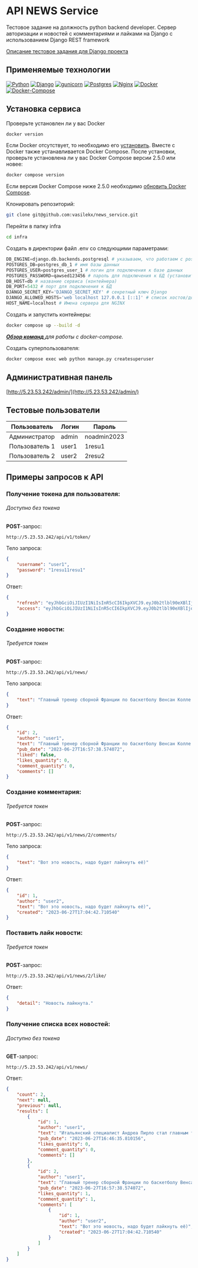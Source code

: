 # API NEWS Service
Тестовое задание на должность python backend developer. Сервер авторизации и новостей с комментариями и лайками на Django с использованием Django REST framework


[Описание тестовое задания для Django проекта](Тестовое_задание_python_django.docx)


## Применяемые технологии
[![Python](https://img.shields.io/badge/Python-3.11.3-blue?style=flat-square&logo=Python&logoColor=3776AB&labelColor=d0d0d0)](https://www.python.org/)
[![Django](https://img.shields.io/badge/Django-3.2.19-blue?style=flat-square&logo=Django&logoColor=092E20&labelColor=d0d0d0)](https://www.djangoproject.com/)
[![gunicorn](https://img.shields.io/badge/gunicorn-20.1.0-blue?style=flat-square&logo=gunicorn&logoColor=499848&labelColor=d0d0d0)](https://gunicorn.org/)
[![Postgres](https://img.shields.io/badge/Postgres-14.8-blue?style=flat-square&logo=PostgreSQL&logoColor=4169E1&labelColor=d0d0d0)](https://www.postgresql.org/)
[![Nginx](https://img.shields.io/badge/Nginx-1.24-blue?style=flat-square&logo=NGINX&logoColor=009639&labelColor=d0d0d0)](https://nginx.org/ru/)
[![Docker](https://img.shields.io/badge/Docker-24.0.2-blue?style=flat-square&logo=Docker&logoColor=2496ED&labelColor=d0d0d0)](https://www.docker.com/)
[![Docker-Compose](https://img.shields.io/badge/Docker%20Compose-2.18.1-blue?style=flat-square&logo=Docker&logoColor=2496ED&labelColor=d0d0d0)](https://www.docker.com/)

## Установка сервиса
Проверьте установлен ли у вас Docker 
```bash
docker version
```
Если Docker отсутствует, то необходимо его [установить](https://docs.docker.com/engine/install/). Вместе с Docker также устанавливается Docker Compose. После установки, проверьте установлена ли у вас Docker Compose версии 2.5.0 или новее:
```bash
docker compose version
```
Если версия Docker Compose ниже 2.5.0 необходимо [обновить Docker Compose](https://docs.docker.com/compose/install/).


Клонировать репозиторий:
```bash
git clone git@github.com:vasilekx/news_service.git
```
Перейти в папку infra 
```bash
cd infra
```
Создать в директории файл .env со следующими параметрами:
```python
DB_ENGINE=django.db.backends.postgresql # указываем, что работаем с postgresql
POSTGRES_DB=postgres_db_1 # имя базы данных
POSTGRES_USER=postgres_user_1 # логин для подключения к базе данных
POSTGRES_PASSWORD=qawsed123456 # пароль для подключения к БД (установите свой)
DB_HOST=db # название сервиса (контейнера)
DB_PORT=5432 # порт для подключения к БД
DJANGO_SECRET_KEY='DJANGO_SECRET_KEY' # секретный ключ Django
DJANGO_ALLOWED_HOSTS='web localhost 127.0.0.1 [::1]' # cписок хостов/доменов, для которым доступен проект
HOST_NAME=localhost # Имена сервера для NGINX
```
Создать и запустить контейнеры: 
```bash
docker compose up --build -d
```

[***Обзор команд*** ](https://docs.docker.com/compose/reference/)*для работы с docker-compose.*


Создать суперпользователя:
```bash
docker compose exec web python manage.py createsuperuser
```

## Административная панель

[http://5.23.53.242/admin/](http://5.23.53.242/admin/)


## Тестовые пользователи

| Пользователь   | Логин | Пароль      |
|----------------|-------|-------------|
| Администратор  | admin | noadmin2023 |
| Пользователь 1 | user1 | 1resu1      |
| Пользователь 2 | user2 | 2resu2      |

## Примеры запросов к API

### Получение токена для пользователя:

###### Доступно без токена

**POST**-запрос:

```http
http://5.23.53.242/api/v1/token/
```

Тело запроса:

```json
{
    "username": "user1",
    "password": "1resu11resu1"
}
```

Ответ:

```json
{
    "refresh": "eyJhbGciOiJIUzI1NiIsInR5cCI6IkpXVCJ9.eyJ0b2tlbl90eXBlIjoicmVmcmVzaCIsImV4cCI6MTY4Nzk3MTA0NCwiaWF0IjoxNjg3ODg0NjQ0LCJqdGkiOiJjZDhhMGMxNjU5MmM0NmNkODA3MWU2ZGJhNGQ5ODhlNSIsInVzZXJfaWQiOjJ9.Wpys3sUnPHKyHsvLd3q3tUNJir8KMcRKCrYfs13WiUU",
    "access": "eyJhbGciOiJIUzI1NiIsInR5cCI6IkpXVCJ9.eyJ0b2tlbl90eXBlIjoiYWNjZXNzIiwiZXhwIjoxNjg4MTAwNjQ0LCJpYXQiOjE2ODc4ODQ2NDQsImp0aSI6IjAwNTJhYTQyMjY0NjQxMzI5NGRkOWE1NjAxMWNhYjkyIiwidXNlcl9pZCI6Mn0.maKM0oryiinxH0WzPjhm0uQSBZVbBeGllc9evwzIzo8"
}
```

### Создание новости:

###### Требуется токен

**POST**-запрос:

```http
http://5.23.53.242/api/v1/news/
```

Тело запроса:

```json
{
    "text": "Главный тренер сборной Франции по баскетболу Венсан Колле заявил, что центровой «Филадельфии» Джоэл Эмбиид не сыграет на чемпионате мира 2023 года, так как еще не принял решение, за какую национальную команду буде выступать. Эмбиид по итогам сезона‑2022/23 был признан самым ценным игроком лиги. Баскетболист имеет американский и французский паспорта."
}
```

Ответ:

```json
{
    "id": 2,
    "author": "user1",
    "text": "Главный тренер сборной Франции по баскетболу Венсан Колле заявил, что центровой «Филадельфии» Джоэл Эмбиид не сыграет на чемпионате мира 2023 года, так как еще не принял решение, за какую национальную команду буде выступать. Эмбиид по итогам сезона‑2022/23 был признан самым ценным игроком лиги. Баскетболист имеет американский и французский паспорта.",
    "pub_date": "2023-06-27T16:57:38.574072",
    "liked": false,
    "likes_quantity": 0,
    "comment_quantity": 0,
    "comments": []
}
```

### Создание комментария:

###### Требуется токен

**POST**-запрос:

```http
http://5.23.53.242/api/v1/news/2/comments/
```

Тело запроса:

```json
{
    "text": "Вот это новость, надо будет лайкнуть её)"
}
```

Ответ:

```json
{
    "id": 1,
    "author": "user2",
    "text": "Вот это новость, надо будет лайкнуть её)",
    "created": "2023-06-27T17:04:42.710540"
}
```

### Поставить лайк новости:

###### Требуется токен

**POST**-запрос:

```http
http://5.23.53.242/api/v1/news/2/like/
```

Ответ:

```json
{
    "detail": "Новость лайкнута."
}
```


### Получение списка всех новостей:

###### Доступно без токена

**GET**-запрос:

```http
http://5.23.53.242/api/v1/news/
```

Ответ:

```json
{
    "count": 2,
    "next": null,
    "previous": null,
    "results": [
        {
            "id": 1,
            "author": "user1",
            "text": "Итальянский специалист Андреа Пирло стал главным тренером «Сампдории», сообщается на сайте итальянского клуба.\r\n44‑летний специалист подписал контракт до 30 июня 2025 года.\r\nРанее Пирло возглавлял «Ювентус», с которым в первый год работы выиграл Суперкубок и Кубок Италии. В июне 2022 года итальянец возглавил турецкий «Фатих Карагюмрюк», за который выступает россиянин Магомед Оздоев. В конце мая Пирло покинул должность главного тренера команды.\r\nВ минувшем сезоне «Сампдория» заняла последнее место в Серии А и вылетела в Серию В.",
            "pub_date": "2023-06-27T16:46:35.810156",
            "likes_quantity": 0,
            "comment_quantity": 0,
            "comments": []
        },
        {
            "id": 2,
            "author": "user1",
            "text": "Главный тренер сборной Франции по баскетболу Венсан Колле заявил, что центровой «Филадельфии» Джоэл Эмбиид не сыграет на чемпионате мира 2023 года, так как еще не принял решение, за какую национальную команду буде выступать. Эмбиид по итогам сезона‑2022/23 был признан самым ценным игроком лиги. Баскетболист имеет американский и французский паспорта.",
            "pub_date": "2023-06-27T16:57:38.574072",
            "likes_quantity": 1,
            "comment_quantity": 1,
            "comments": [
                {
                    "id": 1,
                    "author": "user2",
                    "text": "Вот это новость, надо будет лайкнуть её)",
                    "created": "2023-06-27T17:04:42.710540"
                }
            ]
        }
    ]
}
```


